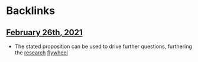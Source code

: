 
# Backlinks
## [February 26th, 2021](<February 26th, 2021.md>)
- The stated proposition can be used to drive further questions, furthering the [research](<research.md>) [flywheel]([Flywheels](<Flywheels.md>))

